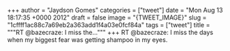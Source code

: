 
+++
author = "Jaydson Gomes"
categories = ["tweet"]
date = "Mon Aug 13 18:17:35 +0000 2012"
draft = false
image = "{TWEET_IMAGE}"
slug = "1cffff1ac88c7a69eb2a363add1f4a03e0fcf84a"
tags = ["tweet"]
title = """RT @bazecraze: I miss the..."""
+++
RT @bazecraze: I miss the days when my biggest fear was getting shampoo in my eyes.
